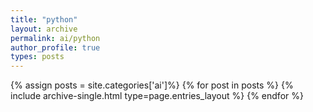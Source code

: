 ```yaml
---
title: "python"
layout: archive
permalink: ai/python
author_profile: true
types: posts
---
```


{% assign posts = site.categories['ai']%}
{% for post in posts %}
  {% include archive-single.html type=page.entries_layout %}
{% endfor %}